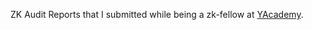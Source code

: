 ZK Audit Reports that I submitted while being a zk-fellow at [YAcademy](https://github.com/yacademy).
